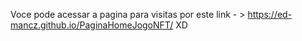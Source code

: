 Voce pode acessar a pagina para visitas por este link - > https://ed-mancz.github.io/PaginaHomeJogoNFT/ 
XD
